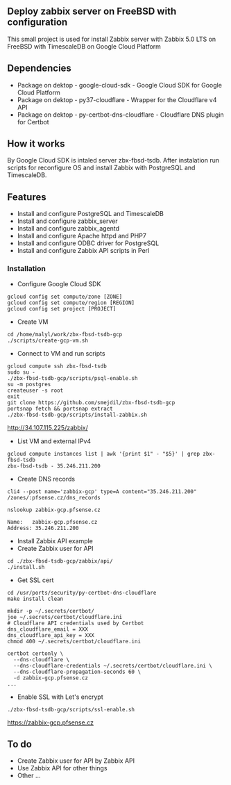 
## Deploy zabbix server on FreeBSD with configuration

This small project is used for install Zabbix server with Zabbix 5.0 LTS on FreeBSD with TimescaleDB on Google Cloud Platform

## Dependencies

- Package on dektop - google-cloud-sdk - Google Cloud SDK for Google Cloud Platform
- Package on dektop - py37-cloudflare - Wrapper for the Cloudflare v4 API
- Package on dektop - py-certbot-dns-cloudflare - Cloudflare DNS plugin for Certbot

## How it works

By Google Cloud SDK is intaled server zbx-fbsd-tsdb. After instalation run scripts for reconfigure OS and install Zabbix with PostgreSQL and TimescaleDB.

## Features

- Install and configure PostgreSQL and TimescaleDB
- Install and configure zabbix_server
- Install and configure zabbix_agentd
- Install and configure Apache httpd and PHP7
- Install and configure ODBC driver for PostgreSQL
- Install and configure Zabbix API scripts in Perl

### Installation

- Configure Google Cloud SDK

```
gcloud config set compute/zone [ZONE]
gcloud config set compute/region [REGION]
gcloud config set project [PROJECT]
```

- Create VM

```
cd /home/malyl/work/zbx-fbsd-tsdb-gcp
./scripts/create-gcp-vm.sh
```
- Connect to VM and run scripts

```
gcloud compute ssh zbx-fbsd-tsdb
sudo su -
./zbx-fbsd-tsdb-gcp/scripts/psql-enable.sh
su -m postgres
createuser -s root
exit
git clone https://github.com/smejdil/zbx-fbsd-tsdb-gcp
portsnap fetch && portsnap extract
./zbx-fbsd-tsdb-gcp/scripts/install-zabbix.sh
```
http://34.107.115.225/zabbix/

- List VM and external IPv4

```
gcloud compute instances list | awk '{print $1" - "$5}' | grep zbx-fbsd-tsdb
zbx-fbsd-tsdb - 35.246.211.200
```
- Create DNS records

```
cli4 --post name='zabbix-gcp' type=A content="35.246.211.200" /zones/:pfsense.cz/dns_records

nslookup zabbix-gcp.pfsense.cz

Name:	zabbix-gcp.pfsense.cz
Address: 35.246.211.200

```
- Install Zabbix API example
- Create Zabbix user for API
```
cd ./zbx-fbsd-tsdb-gcp/zabbix/api/
./install.sh
```
- Get SSL cert
```
cd /usr/ports/security/py-certbot-dns-cloudflare
make install clean

mkdir -p ~/.secrets/certbot/
joe ~/.secrets/certbot/cloudflare.ini
# Cloudflare API credentials used by Certbot
dns_cloudflare_email = XXX
dns_cloudflare_api_key = XXX
chmod 400 ~/.secrets/certbot/cloudflare.ini

certbot certonly \
  --dns-cloudflare \
  --dns-cloudflare-credentials ~/.secrets/certbot/cloudflare.ini \
  --dns-cloudflare-propagation-seconds 60 \
  -d zabbix-gcp.pfsense.cz
...
```
- Enable SSL with Let's encrypt
```
./zbx-fbsd-tsdb-gcp/scripts/ssl-enable.sh
```
https://zabbix-gcp.pfsense.cz

## To do

- Create Zabbix user for API by Zabbix API
- Use Zabbix API for other things
- Other ...